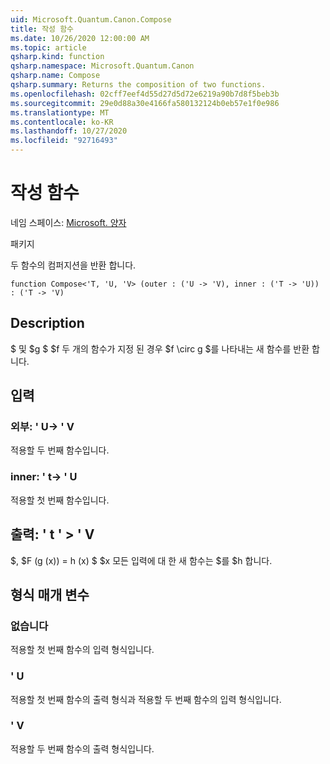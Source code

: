 ```yaml
---
uid: Microsoft.Quantum.Canon.Compose
title: 작성 함수
ms.date: 10/26/2020 12:00:00 AM
ms.topic: article
qsharp.kind: function
qsharp.namespace: Microsoft.Quantum.Canon
qsharp.name: Compose
qsharp.summary: Returns the composition of two functions.
ms.openlocfilehash: 02cff7eef4d55d27d5d72e6219a90b7d8f5beb3b
ms.sourcegitcommit: 29e0d88a30e4166fa580132124b0eb57e1f0e986
ms.translationtype: MT
ms.contentlocale: ko-KR
ms.lasthandoff: 10/27/2020
ms.locfileid: "92716493"
---
```

# <a name="compose-function"></a>작성 함수

네임 스페이스: [Microsoft. 양자](xref:Microsoft.Quantum.Canon)

패키지 [](https://nuget.org/packages/)


두 함수의 컴퍼지션을 반환 합니다.

```qsharp
function Compose<'T, 'U, 'V> (outer : ('U -> 'V), inner : ('T -> 'U)) : ('T -> 'V)
```


## <a name="description"></a>Description

$ 및 $g $ $f 두 개의 함수가 지정 된 경우 $f \circ g $를 나타내는 새 함수를 반환 합니다.

## <a name="input"></a>입력

### <a name="outer--u---v"></a>외부: ' U-> ' V

적용할 두 번째 함수입니다.


### <a name="inner--t---u"></a>inner: ' t-> ' U

적용할 첫 번째 함수입니다.



## <a name="output--t---v"></a>출력: ' t ' > ' V

$, $F (g (x)) = h (x) $ $x 모든 입력에 대 한 새 함수는 $를 $h 합니다.

## <a name="type-parameters"></a>형식 매개 변수

### <a name="t"></a>없습니다

적용할 첫 번째 함수의 입력 형식입니다.
### <a name="u"></a>' U

적용할 첫 번째 함수의 출력 형식과 적용할 두 번째 함수의 입력 형식입니다.
### <a name="v"></a>' V

적용할 두 번째 함수의 출력 형식입니다.